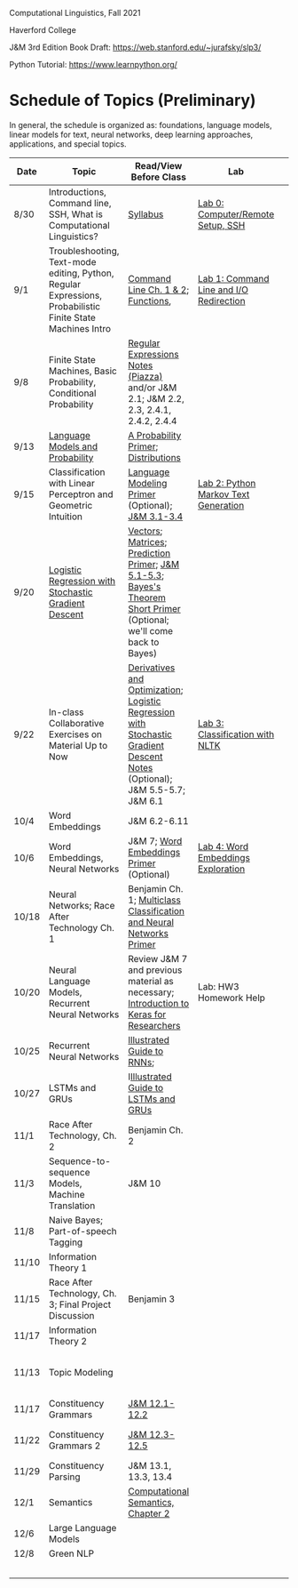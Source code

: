 Computational Linguistics, Fall 2021

Haverford College

J&M 3rd Edition Book Draft: https://web.stanford.edu/~jurafsky/slp3/

Python Tutorial: https://www.learnpython.org/

# Schedule of Topics (Preliminary)

In general, the schedule is organized as: foundations, language models, linear models for text, neural networks, deep learning approaches, applications, and special topics.

| Date  | Topic                                                        | Read/View Before Class                                       | Lab                                                     |      | Due                                                          |
| ----- | ------------------------------------------------------------ | ------------------------------------------------------------ | ------------------------------------------------------- | ---- | ------------------------------------------------------------ |
| 8/30  | Introductions, Command line, SSH, What is Computational Linguistics? | [Syllabus](syllabus.md)                                      | [Lab 0: Computer/Remote  Setup, SSH](labs/lab0.md)      |      |                                                              |
| 9/1   | Troubleshooting, Text-mode editing, Python, Regular Expressions, Probabilistic Finite State Machines Intro | [Command Line Ch. 1 & 2](https://www.learnenough.com/command-line-tutorial/basics);  [Functions](https://www.youtube.com/watch?v=MjeXZ7Ea89g), | [Lab 1: Command Line and I/O Redirection](labs/lab1.md) |      | HW0: Command Line Discussion Board (Wednesday), [Lab 1](labs/lab1.md) (Friday) |
| 9/8   | Finite State Machines, Basic Probability, Conditional Probability | [Regular Expressions Notes (Piazza)](https://piazza.com/class_profile/get_resource/kcxiq6ijb2q5t/kex7ykctfdx57c) and/or J&M 2.1; J&M 2.2, 2.3, 2.4.1, 2.4.2, 2.4.4 |                                                         |      |                                                              |
| 9/13  | [Language Models and Probability](https://piazza.com/class_profile/get_resource/kcxiq6ijb2q5t/kf8ets0a6t1tv) | [A Probability Primer](https://www.sjsu.edu/faculty/gerstman/StatPrimer/probability.pdf); [Distributions](https://www.youtube.com/watch?v=qc5QewourIU&feature=youtu.be) |                                                         |      | [HW1: Regular Expressions](https://piazza.com/class_profile/get_resource/kcxiq6ijb2q5t/kex6v46sovm6cg) |
| 9/15  | Classification with Linear Perceptron and Geometric Intuition | [Language Modeling Primer](https://piazza.com/class_profile/get_resource/kcxiq6ijb2q5t/kf89r0l9txc3fw) (Optional); [J&M 3.1-3.4](https://web.stanford.edu/~jurafsky/slp3/3.pdf) | [Lab 2: Python Markov Text Generation](labs/lab2.md)    |      |                                                              |
| 9/20  | [Logistic Regression with Stochastic Gradient Descent](https://piazza.com/class_profile/get_resource/kcxiq6ijb2q5t/kfhn44yucmk48t) | [Vectors](https://www.youtube.com/watch?v=kXLGnrzw1zk); [Matrices](https://www.youtube.com/watch?v=LEJpb8v_RQQ); [Prediction Primer](https://piazza.com/class_profile/get_resource/kcxiq6ijb2q5t/kfdytve4qul29w);  [J&M 5.1-5.3](https://web.stanford.edu/~jurafsky/slp3/5.pdf); [Bayes's Theorem Short Primer](https://piazza.com/class_profile/get_resource/kcxiq6ijb2q5t/kfdyxtu4jm254f) (Optional; we'll come back to Bayes) |                                                         |      |                                                              |
| 9/22  | In-class Collaborative Exercises on Material Up to Now       | [Derivatives and Optimization](https://www.youtube.com/watch?v=TG6PIKulK0Q); [Logistic Regression with Stochastic Gradient Descent Notes](https://piazza.com/class_profile/get_resource/kcxiq6ijb2q5t/kfhn4zorp646dt) (Optional); J&M 5.5-5.7; J&M 6.1 | [Lab 3: Classification with NLTK](labs/lab3.md)         |      | Lab 2: NLTK Intro; HW2                                       |
| 10/4  | Word Embeddings                                              | J&M 6.2-6.11                                                 |                                                         |      |                                                              |
| 10/6  | Word Embeddings, Neural Networks                             | J&M 7; [Word Embeddings Primer](https://piazza.com/class_profile/get_resource/kcxiq6ijb2q5t/kfs9ejn2pjo34s) (Optional) | [Lab 4: Word Embeddings Exploration](labs/lab4.md)      |      | Lab 3                                                        |
| 10/18 | Neural Networks; Race After Technology Ch. 1                 | Benjamin Ch. 1; [Multiclass Classification and Neural Networks Primer](https://piazza.com/class_profile/get_resource/kcxiq6ijb2q5t/kfxzq9q9oxx674) |                                                         |      | Benjamin Ch. 1 Discussion Questions                          |
| 10/20 | Neural Language Models, Recurrent Neural Networks            | Review J&M 7 and previous material as necessary; [Introduction to Keras for Researchers](https://keras.io/getting_started/intro_to_keras_for_researchers/) | Lab: HW3 Homework Help                                  |      |                                                              |
| 10/25 | Recurrent Neural Networks                                    | [Illustrated Guide to RNNs](https://www.youtube.com/watch?v=LHXXI4-IEns); |                                                         |      | [HW3: Neural Text Classification](https://piazza.com/class_profile/get_resource/kcxiq6ijb2q5t/kfy03lbdbvr56e) |
| 10/27 | LSTMs and GRUs                                               | I[Illustrated Guide to LSTMs and GRUs](https://www.youtube.com/watch?v=8HyCNIVRbSU) |                                                         |      |                                                              |
| 11/1  | Race After Technology, Ch. 2                                 | Benjamin Ch. 2                                               |                                                         |      |                                                              |
| 11/3  | Sequence-to-sequence Models, Machine Translation             | J&M 10                                                       |                                                         |      | Lab 4                                                        |
| 11/8  | Naive Bayes; Part-of-speech Tagging                          |                                                              |                                                         |      |                                                              |
| 11/10 | Information Theory 1                                         |                                                              |                                                         |      |                                                              |
| 11/15 | Race After Technology, Ch. 3; Final Project Discussion       | Benjamin 3                                                   |                                                         |      |                                                              |
| 11/17 | Information Theory 2                                         |                                                              |                                                         |      |                                                              |
| 11/13 | Topic Modeling                                               |                                                              |                                                         |      | Piazza Discussion, **Final Project Proposal**                |
| 11/17 | Constituency Grammars                                        | [J&M 12.1-12.2](https://web.stanford.edu/~jurafsky/slp3/12.pdf) |                                                         |      |                                                              |
| 11/22 | Constituency Grammars 2                                      | [J&M 12.3-12.5](https://web.stanford.edu/~jurafsky/slp3/12.pdf) |                                                         |      | **Introduction and Related Work Draft**                      |
| 11/29 | Constituency Parsing                                         | J&M 13.1, 13.3, 13.4                                         |                                                         |      |                                                              |
| 12/1  | Semantics                                                    | [Computational Semantics, Chapter 2](http://www.coli.uni-saarland.de/projects/milca/courses/comsem/pspdf/main.pdf) |                                                         |      |                                                              |
| 12/6  | Large Language Models                                        |                                                              |                                                         |      |                                                              |
| 12/8  | Green NLP                                                    |                                                              |                                                         |      |                                                              |
|       |                                                              |                                                              |                                                         |      |                                                              |
|       |                                                              |                                                              |                                                         |      |                                                              |
|       |                                                              |                                                              |                                                         |      |                                                              |
|       |                                                              |                                                              |                                                         |      |                                                              |
|       |                                                              |                                                              |                                                         |      |                                                              |